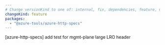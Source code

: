 ```yaml
---
# Change versionKind to one of: internal, fix, dependencies, feature, deprecation, breaking
changeKind: feature
packages:
  - "@azure-tools/azure-http-specs"
---
```


[azure-http-specs] add test for mgmt-plane large LRO header
